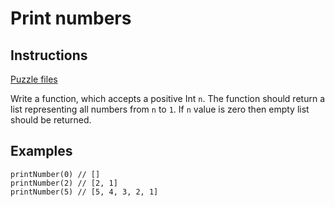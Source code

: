 # Print numbers

## Instructions

[Puzzle files](.)

Write a function, which accepts a positive Int `n`. The function should return a list representing all numbers from `n` to `1`. If `n` value
is zero then empty list should be returned.

## Examples

```
printNumber(0) // []
printNumber(2) // [2, 1]
printNumber(5) // [5, 4, 3, 2, 1]
```

